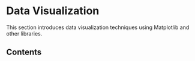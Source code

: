 # Data Visualization

This section introduces data visualization techniques using Matplotlib and other libraries.

## Contents

